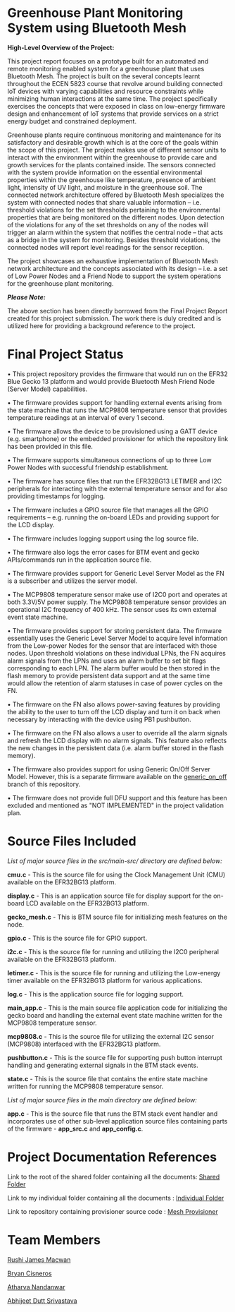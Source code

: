 # Greenhouse Plant Monitoring System using Bluetooth Mesh

**High-Level Overview of the Project:**

This project report focuses on a prototype built for an automated and remote monitoring enabled system for a greenhouse plant that uses Bluetooth Mesh. The project is built on the several concepts learnt throughout the ECEN 5823 course that revolve around building connected IoT devices with varying capabilities and resource constraints while minimizing human interactions at the same time. The project specifically exercises the concepts that were exposed in class on low-energy firmware design and enhancement of IoT systems that provide services on a strict energy budget and constrained deployment.

Greenhouse plants require continuous monitoring and maintenance for its satisfactory and desirable growth which is at the core of the goals within the scope of this project. The project makes use of different sensor units to interact with the environment within the greenhouse to provide care and growth services for the plants contained inside. The sensors connected with the system provide information on the essential environmental properties within the greenhouse like temperature, presence of ambient light, intensity of UV light, and moisture in the greenhouse soil. The connected network architecture offered by Bluetooth Mesh specializes the system with connected nodes that share valuable information – i.e. threshold violations for the set thresholds pertaining to the environmental properties that are being monitored on the different nodes. Upon detection of the violations for any of the set thresholds on any of the nodes will trigger an alarm within the system that notifies the central node – that acts as a bridge in the system for monitoring. Besides threshold violations, the connected nodes will report level readings for the sensor reception.

The project showcases an exhaustive implementation of Bluetooth Mesh network architecture and the concepts associated with its design – i.e. a set of Low Power Nodes and a Friend Node to support the system operations for the greenhouse plant monitoring.

***Please Note:***

The above section has been directly borrowed from the Final Project Report created for this project submission. The work there is duly credited and is utilized here for providing a background reference to the project.

# Final Project Status

•	This project repository provides the firmware that would run on the EFR32 Blue Gecko 13 platform and would provide Bluetooth Mesh Friend Node (Server Model) capabilities.

•	The firmware provides support for handling external events arising from the state machine that runs the MCP9808 temperature sensor that provides temperature readings at an interval of every 1 second.

•	The firmware allows the device to be provisioned using a GATT device (e.g. smartphone) or the embedded provisioner for which the repository link has been provided in this file.

•	The firmware supports simultaneous connections of up to three Low Power Nodes with successful friendship establishment.

•	The firmware has source files that run the EFR32BG13 LETIMER and I2C peripherals for interacting with the external temperature sensor and for also providing timestamps for logging.

•	The firmware includes a GPIO source file that manages all the GPIO requirements – e.g. running the on-board LEDs and providing support for the LCD display.

•	The firmware includes logging support using the log source file.

•	The firmware also logs the error cases for BTM event and gecko APIs/commands run in the application source file.

•	The firmware provides support for Generic Level Server Model as the FN is a subscriber and utilizes the server model.

•	The MCP9808 temperature sensor make use of I2C0 port and operates at both 3.3V/5V power supply. The MCP9808 temperature sensor provides an operational I2C frequency of 400 kHz. The sensor uses its own external event state machine.

•	The firmware provides support for storing persistent data. The firmware essentially uses the Generic Level Server Model to acquire level information from the Low-power Nodes for the sensor that are interfaced with those nodes. Upon threshold violations on these individual LPNs, the FN acquires alarm signals from the LPNs and uses an alarm buffer to set bit flags corresponding to each LPN. The alarm buffer would be then stored in the flash memory to provide persistent data support and at the same time would allow the retention of alarm statuses in case of power cycles on the FN.

•	The firmware on the FN also allows power-saving features by providing the ability to the user to turn off the LCD display and turn it on back when necessary by interacting with the device using PB1 pushbutton.

•	The firmware on the FN also allows a user to override all the alarm signals and refresh the LCD display with no alarm signals. This feature also reflects the new changes in the persistent data (i.e. alarm buffer stored in the flash memory).

•	The firmware also provides support for using Generic On/Off Server Model. However, this is a separate firmware available on the [generic_on_off](https://github.com/CU-ECEN-5823/final-project-assignment-MacRush7/tree/generic_on_off) branch of this repository.

•	The firmware does not provide full DFU support and this feature has been excluded and mentioned as "NOT IMPLEMENTED" in the project validation plan.

# Source Files Included

_List of major source files in the src/main-src/ directory are defined below:_

**cmu.c** - This is the source file for using the Clock Management Unit (CMU) available on the EFR32BG13 platform.

**display.c** - This is an application source file for display support for the on-board LCD available on the EFR32BG13 platform.

**gecko_mesh.c** - This is BTM source file for initializing mesh features on the node.

**gpio.c** - This is the source file for GPIO support.

**i2c.c** - This is the source file for running and utilizing the I2C0 peripheral available on the EFR32BG13 platform.

**letimer.c** - This is the source file for running and utilizing the Low-energy timer available on the EFR32BG13 platform for various applications.

**log.c** - This is the application source file for logging support.

**main_app.c** - This is the main source file application code for initializing the gecko board and handling the external event state machine written for the MCP9808 temperature sensor.

**mcp9808.c** - This is the source file for utilizing the external I2C sensor (MCP9808) interfaced with the EFR32BG13 platform.

**pushbutton.c** - This is the source file for supporting push button interrupt handling and generating external signals in the BTM stack events.

**state.c** - This is the source file that contains the entire state machine written for running the MCP9808 temperature sensor.

_List of major source files in the main directory are defined below:_

**app.c** - This is the source file that runs the BTM stack event handler and incorporates use of other sub-level application source files containing parts of the firmware - **app_src.c** and **app_config.c**.

# Project Documentation References

Link to the root of the shared folder containing all the documents: [Shared Folder](https://drive.google.com/drive/folders/1F-_n8RPkxCzO7q5ui7oLMy1UNxIx9kCD)

Link to my individual folder containing all the documents         : [Individual Folder](https://drive.google.com/drive/folders/1DK5CKNGkKNg4ECu0hMcLmtSz1u8stpVj)

Link to repository containing provisioner source code             : [Mesh Provisioner](https://github.com/CU-ECEN-5823/mesh-provisioner-MacRush7)

# Team Members

[Rushi James Macwan](https://github.com/CU-ECEN-5823/final-project-assignment-MacRush7)

[Bryan Cisneros](https://github.com/CU-ECEN-5823/final-project-assignment-bcis93)

[Atharva Nandanwar](https://github.com/CU-ECEN-5823/final-project-assignment-atharvanan1)

[Abhijeet Dutt Srivastava](https://github.com/CU-ECEN-5823/final-project-assignment-KaiserS0ze)

